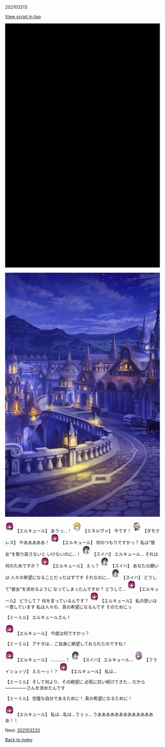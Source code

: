 202103213

[View script in lisp](../scripts/202103213.txt)

![bg_black.png](../images/backgrounds/bg_black.png)

![town_night_2.png](../images/backgrounds/town_night_2.png)

<img src="../images/units/3202511.png" alt="3202511.png" height="34"/>
【エルキュール】
あうっ…！

<img src="../images/units/302511.png" alt="302511.png" height="34"/>
【ミネルヴァ】
今です！

<img src="../images/units/103511.png" alt="103511.png" height="34"/>
【ダモクレス】
やあああああ！

<img src="../images/units/3202511.png" alt="3202511.png" height="34"/>
【エルキュール】
何のつもりですかっ？
私は“彼女”を取り戻さないと
いけないのに…！

<img src="../images/units/6401711.png" alt="6401711.png" height="34"/>
【スイハ】
エルキュール…
それは何のためですか？

<img src="../images/units/3202511.png" alt="3202511.png" height="34"/>
【エルキュール】
えっ？

<img src="../images/units/6401711.png" alt="6401711.png" height="34"/>
【スイハ】
あなたの願いは
人々の希望になることだったはずです
それなのに…

<img src="../images/units/6401711.png" alt="6401711.png" height="34"/>
【スイハ】
どうして“彼女”を求めるように
なってしまったんですか？
どうして…

<img src="../images/units/3202511.png" alt="3202511.png" height="34"/>
【エルキュール】
どうして？
何を言っているんです？

<img src="../images/units/3202511.png" alt="3202511.png" height="34"/>
【エルキュール】
私の思いは一貫しています
私は人々の、真の希望になるんです
そのためにっ

【ミーミル】
エルキュールさん！

<img src="../images/units/3202511.png" alt="3202511.png" height="34"/>
【エルキュール】
今度は何ですかっ？

【ミーミル】
アナタは…
ご自身に絶望しておられたのですね！

<img src="../images/units/3202511.png" alt="3202511.png" height="34"/>
【エルキュール】
…………！

<img src="../images/units/6401711.png" alt="6401711.png" height="34"/>
【スイハ】
エルキュール…

<img src="../images/units/502711.png" alt="502711.png" height="34"/>
【フライシュッツ】
ええ～っ！？

<img src="../images/units/3202511.png" alt="3202511.png" height="34"/>
【エルキュール】
私は…

【ミーミル】
そして何より、その絶望に
必死に抗い続けてきた…
だから―――――さんを求めたんです

【ミーミル】
完璧な自分であるために！
真の希望になるために！

<img src="../images/units/3202511.png" alt="3202511.png" height="34"/>
【エルキュール】
私は…私は…うぅっ…
うああああああああああああああ！！


Next: [202103220](202103220.md)

[Back to index](index.md)
